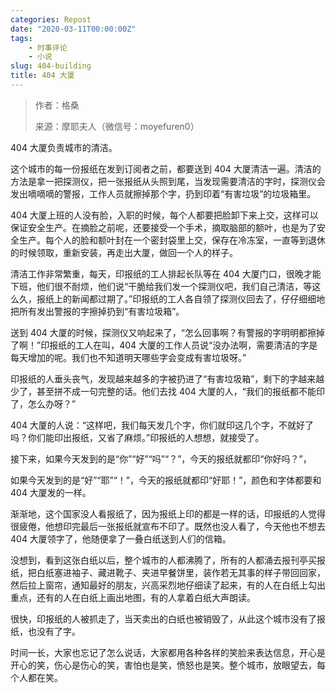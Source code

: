```yaml
---
categories: Repost
date: "2020-03-11T00:00:00Z"
tags:
    - 时事评论
    - 小说
slug: 404-building
title: 404 大厦
---
```


> 作者：格桑
>
> 来源：摩耶夫人（微信号：moyefuren0）

404 大厦负责城市的清洁。

这个城市的每一份报纸在发到订阅者之前，都要送到 404 大厦清洁一遍。清洁的方法是拿一把探测仪，把一张报纸从头照到尾，当发现需要清洁的字时，探测仪会发出嘀嘀嘀的警报，工作人员就擦掉那个字，扔到印着“有害垃圾”的垃圾箱里。

404 大厦上班的人没有脸，入职的时候，每个人都要把脸卸下来上交，这样可以保证安全生产。在摘脸之前呢，还要接受一个手术，摘取脑部的额叶，也是为了安全生产。每个人的脸和额叶封在一个密封袋里上交，保存在冷冻室，一直等到退休的时候领取，重新安装，再走出大厦，做回一个人的样子。

清洁工作非常繁重，每天，印报纸的工人排起长队等在 404 大厦门口，很晚才能下班，他们很不耐烦，他们说“干脆给我们发一个探测仪吧，我们自己清洁，等这么久，报纸上的新闻都过期了。”印报纸的工人各自领了探测仪回去了，仔仔细细地把所有发出警报的字擦掉扔到“有害垃圾箱”。

送到 404 大厦的时候，探测仪又响起来了，“怎么回事啊？有警报的字明明都擦掉了啊！”印报纸的工人在叫，404 大厦的工作人员说“没办法啊，需要清洁的字是每天增加的呢。我们也不知道明天哪些字会变成有害垃圾呀。”

印报纸的人垂头丧气，发现越来越多的字被扔进了“有害垃圾箱”，剩下的字越来越少了，甚至拼不成一句完整的话。他们去找 404 大厦的人，“我们的报纸都不能印了，怎么办呀？”

404 大厦的人说：“这样吧，我们每天发几个字，你们就印这几个字，不就好了吗？你们能印出报纸，又省了麻烦。”印报纸的人想想，就接受了。

接下来，如果今天发到的是“你”“好”“吗”“？”，今天的报纸就都印“你好吗？”，

如果今天发到的是“好”“耶”“！”，今天的报纸就都印“好耶！”，颜色和字体都要和 404 大厦发的一样。

渐渐地，这个国家没人看报纸了，因为报纸上印的都是一样的话，印报纸的人觉得很疲倦，他想印完最后一张报纸就宣布不印了。既然也没人看了，今天他也不想去 404 大厦领字了，他随便拿了一叠白纸送到人们的信箱。

没想到，看到这张白纸以后，整个城市的人都沸腾了，所有的人都涌去报刊亭买报纸，把白纸塞进袖子、藏进靴子、夹进早餐饼里，装作若无其事的样子带回回家，然后拉上窗帘，通知最好的朋友，兴高采烈地仔细读了起来，有的人在白纸上勾出重点，还有的人在白纸上画出地图，有的人拿着白纸大声朗读。

很快，印报纸的人被抓走了，当天卖出的白纸也被销毁了，从此这个城市没有了报纸，也没有了字。

时间一长，大家也忘记了怎么说话，大家都用各种各样的笑脸来表达信息，开心是开心的笑，伤心是伤心的笑，害怕也是笑，愤怒也是笑。整个城市，放眼望去，每个人都在笑。
